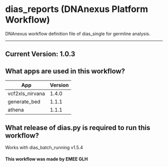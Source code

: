 # dias_reports (DNAnexus Platform Workflow)
DNAnexus workflow definition file of dias_single for germline analysis.

-------

## Current Version: 1.0.3

## What apps are used in this workflow?

|  App 	| Version  	|
|---	|---	|
|vcf2xls_nirvana    |1.4.0|
|generate_bed       |1.1.1|
|athena             |1.1.1|



## What release of dias.py is required to run this workflow?

Works with dias_batch_running v1.5.4



#### This workflow was made by EMEE GLH
